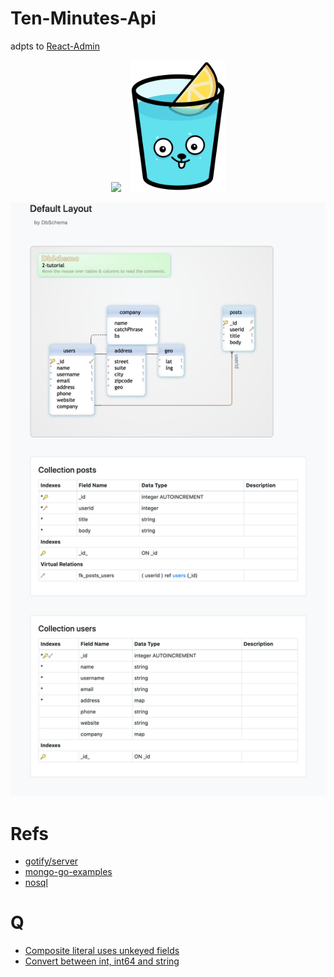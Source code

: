 # Ten-Minutes-Api

adpts to [React-Admin](https://github.com/marmelab/react-admin)

<p align="center">
<img src="https://github.com/mongodb/mongo-go-driver/raw/master/etc/assets/mongo-gopher.png" width="150">
&nbsp;&nbsp;
<img src="https://raw.githubusercontent.com/gin-gonic/logo/master/color.png" width="150">
</p>

![Schema](./Schema.png)

# Refs

* [gotify/server](https://github.com/gotify/server)
* [mongo-go-examples](https://github.com/simagix/mongo-go-examples)
* [nosql](https://github.com/codeation/nosql)

# Q

* [Composite literal uses unkeyed fields](https://stackoverflow.com/questions/54548441/composite-literal-uses-unkeyed-fields)
* [Convert between int, int64 and string](https://yourbasic.org/golang/convert-int-to-string/)